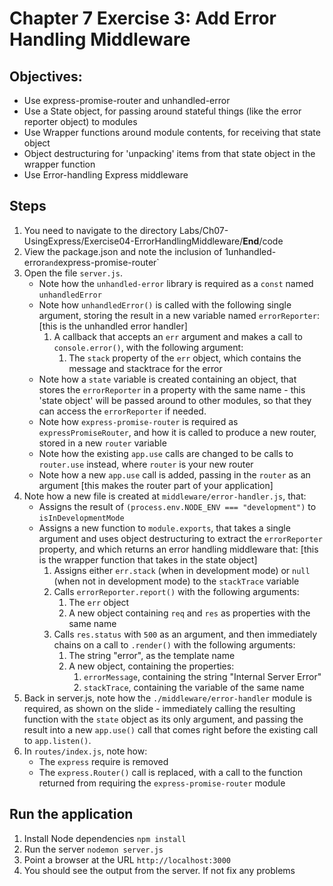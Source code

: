 # Chapter 7 Exercise 3: Add Error Handling Middleware
## Objectives:
* Use express-promise-router and unhandled-error
* Use a State object, for passing around stateful things (like the error reporter object) to modules
* Use Wrapper functions around module contents, for receiving that state object
* Object destructuring for 'unpacking' items from that state object in the wrapper function
* Use Error-handling Express middleware
## Steps
1. You need to navigate to the directory Labs/Ch07-UsingExpress/Exercise04-ErrorHandlingMiddleware/__End__/code
1. View the package.json and note the inclusion of 1unhandled-error`
and `express-promise-router`
1. Open the file `server.js`.
	- Note how the `unhandled-error` library is required as a `const` named `unhandledError`
	- Note how `unhandledError()` is called with the following single argument, storing the result in a new variable named `errorReporter`: [this is the unhandled error handler]
		1. A callback that accepts an `err` argument and makes a call to `console.error()`, with the following argument:
			1. The `stack` property of the `err` object, which contains the message and	stacktrace for the error
	- Note how a `state` variable is created containing an object, that stores the `errorReporter` in a property with the same name - this 'state object' will be passed around to other modules, so that they can access the `errorReporter` if needed.
	- Note how `express-promise-router` is required as `expressPromiseRouter`, and how it is called to produce a new router, stored in a new `router` variable
	- Note how the existing `app.use` calls are changed to be calls to `router.use` instead, where `router` is your new router
	- Note how a new `app.use` call is added, passing in the `router` as an argument [this makes the router part of your application]
1. Note how a new file is created at `middleware/error-handler.js`, that:
	- Assigns the result of `(process.env.NODE_ENV === "development")` to `isInDevelopmentMode`
	- Assigns a new function to `module.exports`, that takes a single argument and uses object destructuring to extract the `errorReporter` property, and which returns an error handling middleware that: [this is the wrapper function that takes in the state object]
		1. Assigns either `err.stack` (when in development mode) or `null` (when not in development mode) to the `stackTrace` variable
		2. Calls `errorReporter.report()` with the following arguments:
			1. The `err` object
			2. A new object containing `req` and `res` as properties with the same name
		3. Calls `res.status` with `500` as an argument, and then immediately chains on a call to `.render()` with the following arguments:
			1. The string "error", as the template name
			2. A new object, containing the properties:
				1. `errorMessage`, containing the string "Internal Server Error"
				2. `stackTrace`, containing the variable of the same name
1.  Back in server.js, note how the `./middleware/error-handler` module is required, as shown on the slide - immediately calling the resulting function with the `state` object as its only argument, and passing the result into a new `app.use()` call that comes right before the existing call to `app.listen()`.
1. In `routes/index.js`, note how:
	- The `express` require is removed
	- The `express.Router()` call is replaced, with a call to the function returned from requiring the `express-promise-router` module
## Run the application
1. Install Node dependencies `npm install`
1. Run the server `nodemon server.js`
1. Point a browser at the URL `http://localhost:3000`
1. You should see the output from the server. If not fix any problems
